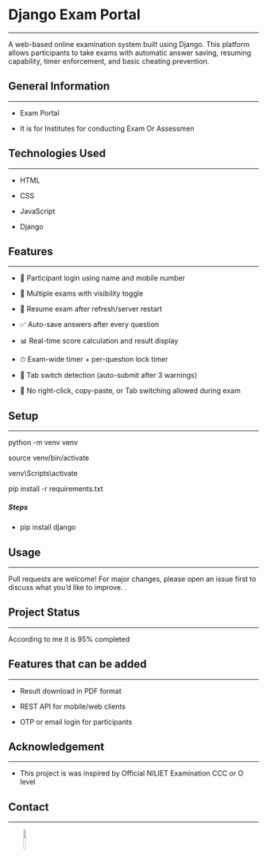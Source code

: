<h1>Django Exam Portal</h1>
<hr><p>A web-based online examination system built using Django. This platform allows participants to take exams with automatic answer saving, resuming capability, timer enforcement, and basic cheating prevention.</p><h2>General Information</h2>
<hr><ul>
<li>Exam Portal</li>
</ul><ul>
<li>It is for Institutes for conducting Exam Or Assessmen</li>
</ul><h2>Technologies Used</h2>
<hr><ul>
<li>HTML</li>
</ul><ul>
<li>CSS</li>
</ul><ul>
<li>JavaScript</li>
</ul><ul>
<li>Django</li>
</ul><h2>Features</h2>
<hr><ul>
<li>🔐 Participant login using name and mobile number</li>
</ul><ul>
<li>🎯 Multiple exams with visibility toggle</li>
</ul><ul>
<li>🔄 Resume exam after refresh/server restart</li>
</ul><ul>
<li>✅ Auto-save answers after every question</li>
</ul><ul>
<li>📊 Real-time score calculation and result display</li>
</ul><ul>
<li>⏱ Exam-wide timer + per-question lock timer</li>
</ul><ul>
<li>🚫 Tab switch detection (auto-submit after 3 warnings)</li>
</ul><ul>
<li>🔐 No right-click, copy-paste, or Tab switching allowed during exam</li>
</ul><h2>Setup</h2>
<hr><p>python -m venv venv</p>
<p>source venv/bin/activate</p>
<p>venv\Scripts\activate</p>
<p>pip install -r requirements.txt</p><h5>Steps</h5><ul>
<li>pip install django</li>
</ul><h2>Usage</h2>
<hr><p>Pull requests are welcome! For major changes, please open an issue first to discuss what you’d like to improve. .</p><h2>Project Status</h2>
<hr><p>According to me it is 95% completed</p><h2>Features that can be added</h2>
<hr><ul>
<li>Result download in PDF format</li>
</ul><ul>
<li>REST API for mobile/web clients</li>
</ul><ul>
<li>OTP or email login for participants</li>
</ul><h2>Acknowledgement</h2>
<hr><ul>
<li>This project is was inspired by Official  NILIET Examination CCC or O level</li>
</ul><h2>Contact</h2>
<hr><p><span style="margin-right: 30px;"></span><a href="https://github.com/sde-666"><img target="_blank" src="https://cdn.jsdelivr.net/gh/devicons/devicon/icons/github/github-original.svg" style="width: 10%;"></a></p>
